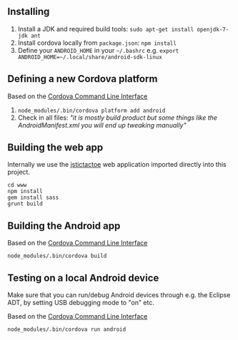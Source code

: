 ## Installing

1. Install a JDK and required build tools: `sudo apt-get install openjdk-7-jdk ant` 
1. Install cordova locally from `package.json`: `npm install`
1. Define your `ANDROID_HOME` in your `~/.bashrc` e.g. `export ANDROID_HOME=~/.local/share/android-sdk-linux`

## Defining a new Cordova platform

Based on the [Cordova Command Line Interface](http://cordova.apache.org/docs/en/4.0.0/guide_cli_index.md.html#The%20Command-Line%20Interface)

1. `node_modules/.bin/cordova platform add android`
1. Check in all files: _"it is mostly build product but some things like the AndroidManifest.xml you will end up tweaking manually"_

## Building the web app

Internally we use the [jstictactoe](https://github.com/soundasleep/jstictactoe) web application imported directly into this project.

```
cd www
npm install
gem install sass
grunt build

```

## Building the Android app

Based on the [Cordova Command Line Interface](http://cordova.apache.org/docs/en/4.0.0/guide_cli_index.md.html#The%20Command-Line%20Interface)

```
node_modules/.bin/cordova build
```

## Testing on a local Android device

Make sure that you can run/debug Android devices through e.g. the Eclipse ADT, by setting USB debugging mode to "on" etc.

Based on the [Cordova Command Line Interface](http://cordova.apache.org/docs/en/4.0.0/guide_cli_index.md.html#The%20Command-Line%20Interface)

```
node_modules/.bin/cordova run android
```
